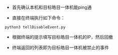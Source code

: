 * 首先确认本机和目标皓目一体机能ping通

* 直接在终端执行如下命令：
```
python3 tellDisableEvent.py
```

* 根据终端的提示填写目标皓目一体机的IP，然后回撤

* 终端返回的列表即为目标皓目一体机被禁止的事件